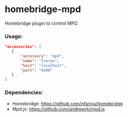 # homebridge-mpd
Homebridge plugin to control MPD.

### Usage:

```json
"accessories": [
   {
       "accessory": "mpd",
       "name": "Stereo",
       "host": "localhost",
       "port": "6600"
   }
]
```

### Dependencies:
 * Homebridge: https://github.com/nfarina/homebridge
 * Mpd.js: https://github.com/andrewrk/mpd.js